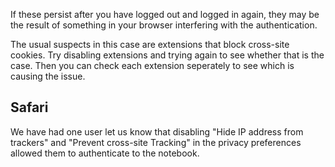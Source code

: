 <!--
.. title: Notebook authentication error
.. slug: NotebookAuthenticationError
.. date: 2021-11-23 16:54:00 UTC+00:00
.. tags:
.. category:
.. link:
.. description:
.. type: text
-->

If these persist after you have logged out and logged in again, they may be the
result of something in your browser interfering with the authentication.

The usual suspects in this case are extensions that block cross-site cookies.
Try disabling extensions and trying again to see whether that is the case. Then
you can check each extension seperately to see which is causing the issue.

## Safari
We have had one user let us know that disabling "Hide IP address from trackers"
and "Prevent cross-site Tracking" in the privacy preferences allowed them to
authenticate to the notebook.
